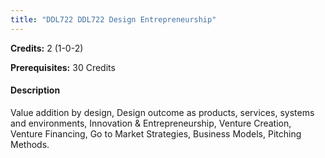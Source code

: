 ```yaml
---
title: "DDL722 DDL722 Design Entrepreneurship"
---
```

**Credits:** 2 (1-0-2)

**Prerequisites:** 30 Credits

#### Description
Value addition by design, Design outcome as products, services, systems and environments, Innovation & Entrepreneurship, Venture Creation, Venture Financing, Go to Market Strategies, Business Models, Pitching Methods.